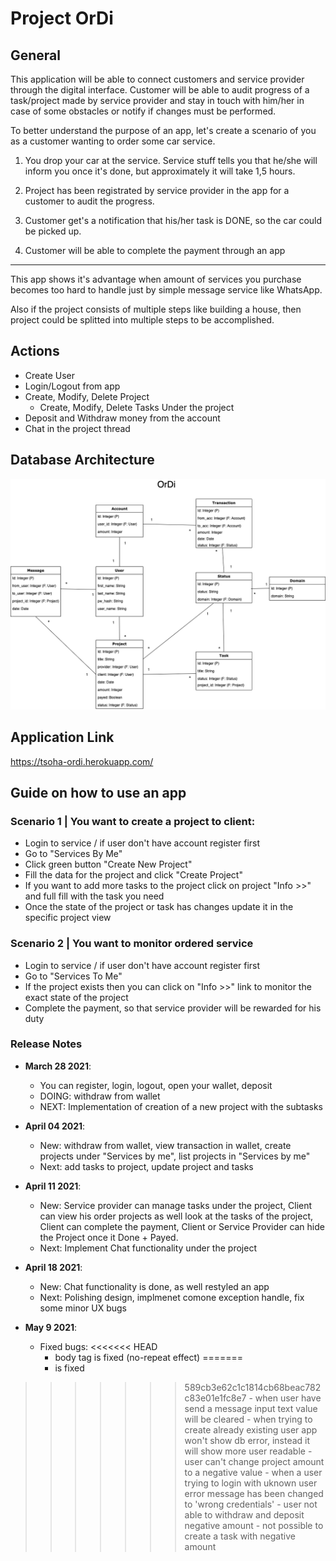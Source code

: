 # Project OrDi

## General

This application will be able to connect customers and service provider through the digital interface. Customer will be able to audit progress of a task/project made by service provider and stay in touch with him/her in case of some obstacles or notify if changes must be performed.

To better understand the purpose of an app, let's create a scenario of you as a customer wanting to order some car service.

1. You drop your car at the service. Service stuff tells you that he/she will inform you once it's done, but approximately it will take 1,5 hours.

2. Project has been registrated by service provider in the app for a customer to audit the progress.

3. Customer get's a notification that his/her task is DONE, so the car could be picked up.

4. Customer will be able to complete the payment through an app

---

This app shows it's advantage when amount of services you purchase becomes too hard to handle just by simple message service like WhatsApp.

Also if the project consists of multiple steps like building a house, then project could be splitted into multiple steps to be accomplished.

## Actions

- Create User
- Login/Logout from app
- Create, Modify, Delete Project
  - Create, Modify, Delete Tasks Under the project
- Deposit and Withdraw money from the account
- Chat in the project thread

## Database Architecture

![picture alt](https://raw.githubusercontent.com/AlexeySmolyaninov/tkt-tsoha-project-ordi/master/Database_architecture_diagram.png "OrDi Database Architecture")

## Application Link

https://tsoha-ordi.herokuapp.com/

## Guide on how to use an app

### Scenario 1 | You want to create a project to client:

- Login to service / if user don't have account register first
- Go to "Services By Me"
- Click green button "Create New Project"
- Fill the data for the project and click "Create Project"
- If you want to add more tasks to the project click on project "Info >>" and full fill with the task you need
- Once the state of the project or task has changes update it in the specific project view

### Scenario 2 | You want to monitor ordered service

- Login to service / if user don't have account register first
- Go to "Services To Me"
- If the project exists then you can click on "Info >>" link to monitor the exact state of the project
- Complete the payment, so that service provider will be rewarded for his duty

### Release Notes

- **March 28 2021**:

  - You can register, login, logout, open your wallet, deposit
  - DOING: withdraw from wallet
  - NEXT: Implementation of creation of a new project with the subtasks

- **April 04 2021**:

  - New: withdraw from wallet, view transaction in wallet, create projects under "Services by me", list projects in "Services by me"
  - Next: add tasks to project, update project and tasks

- **April 11 2021**:

  - New: Service provider can manage tasks under the project, Client can view his order projects as well look at the tasks of the project, Client can complete the payment, Client or Service Provider can hide the Project once it Done + Payed.
  - Next: Implement Chat functionality under the project

- **April 18 2021**:

  - New: Chat functionality is done, as well restyled an app
  - Next: Polishing design, implmenet comone exception handle, fix some minor UX bugs

- **May 9 2021**:
  - Fixed bugs:
<<<<<<< HEAD
    - body tag is fixed (no-repeat effect)
=======
    - <body> is fixed
>>>>>>> 589cb3e62c1c1814cb68beac782c83e01e1fc8e7
    - when user have send a message input text value will be cleared
    - when trying to create already existing user app won't show db error, instead it will show more user readable
    - user can't change project amount to a negative value
    - when a user trying to login with uknown user error message has been changed to 'wrong credentials'
    - user not able to withdraw and deposit negative amount
    - not possible to create a task with negative amount
